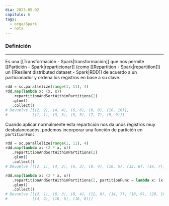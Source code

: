 ```yaml
---
dia: 2023-05-02
capitulo: 6
tags:
  - orga/Spark
  - nota
---
```

### Definición
---
Es una [[Transformación - Spark|transformación]] que nos permite [[Partición - Spark|reparticionar]] (como [[Repartition - Spark|repartition]]) un [[Resilent distributed dataset - Spark|RDD]] de acuerdo a un particionador y ordena los registros en base a su clave. 

``` python
rdd = sc.parallelize(range(1, 11), 4)
rdd.map(lambda x: (x, x))
   .repartitionAndSortWithinPartitions(2)
   .glom()
   .collect()
# Devuelve [[(2, 2), (4, 4), (6, 6), (8, 8), (10, 10)],
#           [(1, 1), (3, 3), (5, 5), (7, 7), (9, 9)]]
```

Cuando aplicar normalmente esta repartición nos da unos registros muy desbalanceados, podemos incorporar una función de partición en `partitionFunc` 
``` python
rdd = sc.parallelize(range(1, 11), 4)
rdd.map(lambda x: (2 * x, x))
   .repartitionAndSortWithinPartitions(2)
   .glom()
   .collect()
# Devuelve [[(2, 1), (4, 2), (6, 3), (8, 4), (10, 5), (12, 6), (14, 7), (16, 8), (18, 9), (20, 10)], []]

rdd.map(lambda x: (2 * x, x))
   .repartitionAndSortWithinPartitions(2, partitionFunc = lambda x: (x % 3))
   .glom()
   .collect()
# Devuelve [[(2, 1), (6, 3), (8, 4), (12, 6), (14, 7), (18, 9), (20, 10)],
#           [(4, 2), (10, 5), (16, 8)]]
```
